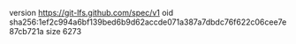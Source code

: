 version https://git-lfs.github.com/spec/v1
oid sha256:1ef2c994a6bf139bed6b9d62accde071a387a7dbdc76f622c06cee7e87cb721a
size 6273
